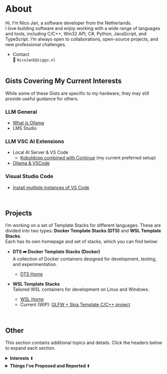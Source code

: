 # About

Hi, I’m Nico Jan, a software developer from the Netherlands.  
I love building software and enjoy working with a wide range of languages and tools, including C/C++, Win32 API, C#, Python, JavaScript, and TypeScript. I’m always open to collaborations, open-source projects, and new professional challenges.



- Contact  
📧 `NicoJanE@ziggo.nl`
<br><br>

## Gists Covering My Current Interests

While some of these Gists are specific to my hardware, they may still provide useful guidance for others.

### LLM General

- [What is Ollama](https://gist.github.com/NicoJanE/e8dbb0b4df1c3ffec8c4602171515ae8)
- LMS Studio


### LLM VSC AI Extensions

- Local AI Server & VS Code
  - [Koboldcpp combined with Continue](https://gist.github.com/NicoJanE/abee1129af1f4e7d0c2ebb38907c9b86) (my current preferred setup)
- [Ollama & VSCode](https://gist.github.com/NicoJanE/0be498206ff6e5eedf48147ee9d3cd15)
   

### Visual Studio Code
- [Install multiple instances of VS Code](https://gist.github.com/NicoJanE/bd7a66e22b5fec1e29c01880c5511326)


<br>

## Projects

I’m working on a set of Template Stacks for different languages. These are divided into two types: **Docker Template Stacks (DTS)** and **WSL Template Stacks**.  
Each has its own homepage and set of stacks, which you can find below:

- **DTS ➡️ Docker Template Stacks (Docker)**  
  A collection of Docker containers designed for development, testing, and experimentation.  
  * [DTS Home](https://nicojane.github.io/Docker-Template-Stacks-Home/)

- **WSL Template Stacks**  
  Tailored WSL containers for development on Linux and Windows.  
  * [WSL Home](https://nicojane.github.io/WSL-Template-Stacks-Home/)
  - Current (WIP): [GLFW + Skia Template C/C++ project](https://github.com/NicoJanE/WSL-Development-Stack-GLFW-Skia-CPP-Template)

     
<!--    
1. PTR ➡️ Project Template Realization<br>
  A private(for now) foR creating applications based on templates, optional with a docker container(⚪)<br>
   [Click here](https://www.google.com) <br><br> -->

<br>

## Other

This section contains additional topics and details. Click the headers below to expand each section.

<details>
<summary> <b>Interests</b> ⬇️</summary>
  
Here’s a list of technologies and topics reflecting both my experience and current interests.

- **C/C++**
- **AI**
- **Docker / Kubernetes**
- **Python**
- **Win32 API**
- **ARM Microcontrollers**
  - STM32
- **.NET**
  - Core
  - MAUI
  - WPF
- **AssemblyScript**
- **WebAssembly**
- **PowerShell**
- **Angular**
- **Visual Studio Code**
  - [Install Multiple VS code versions](https://gist.github.com/NicoJanE/bd7a66e22b5fec1e29c01880c5511326)
 
<br>
</details>

<details>
<summary> <b>Things I’ve Proposed and Reported</b> ⬇️</summary>

A list of my proposals, suggestions, and reports across different communities.

- [C++ Separate types from instances](https://nicojane.github.io/WSL-Development-Stack-GLFW-Skia-CPP-Template/Howtos/CPPStyle-type-name-separation)

<br>
</details>

<!--- 
- 📫 How to reach me at Nico2993ee@live.nl

-  <a href="https://gist.github.com/NicoJanE/c4433a9836ff5da1a8900e27f8614546">Something</a>  
-->

<!---
NicoJanE/NicoJanE is a ✨ special ✨ repository because its `README.md` (this file) appears on your GitHub profile.
You can click the Preview link to take a look at your changes.
--->



<!--
<sub>Legend</sub>
<table>
    <thead>                
        <tr>  <th>Planned public</th><th>⚪</th>  </tr>
        <tr>  <th>private</th><th>🔴</th>  </tr>        
        <tr>  <th>public</th> <th>🟢</th>  </tr>
    </thead>    
</table><br><br>
-->
